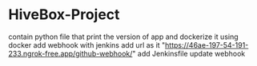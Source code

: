 # HiveBox-Project
contain python file that print the version of app and dockerize it using docker 
add webhook with jenkins 
add url as it "https://46ae-197-54-191-233.ngrok-free.app/github-webhook/"
add Jenkinsfile 
update webhook
